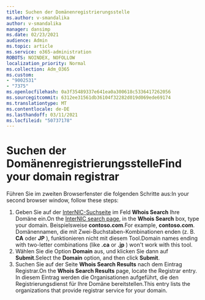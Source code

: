 ```yaml
---
title: Suchen der Domänenregistrierungsstelle
ms.author: v-smandalika
author: v-smandalika
manager: dansimp
ms.date: 02/23/2021
audience: Admin
ms.topic: article
ms.service: o365-administration
ROBOTS: NOINDEX, NOFOLLOW
localization_priority: Normal
ms.collection: Adm_O365
ms.custom:
- "9002531"
- "7375"
ms.openlocfilehash: 0a3f35489337e641ea0a300618c5336417262056
ms.sourcegitcommit: 6312ee31561db36104f32282d019d069ede69174
ms.translationtype: MT
ms.contentlocale: de-DE
ms.lasthandoff: 03/11/2021
ms.locfileid: "50737178"
---
```

# <a name="find-your-domain-registrar"></a><span data-ttu-id="a5550-102">Suchen der Domänenregistrierungsstelle</span><span class="sxs-lookup"><span data-stu-id="a5550-102">Find your domain registrar</span></span>

<span data-ttu-id="a5550-103">Führen Sie im zweiten Browserfenster die folgenden Schritte aus:</span><span class="sxs-lookup"><span data-stu-id="a5550-103">In your second browser window, follow these steps:</span></span>

1. <span data-ttu-id="a5550-104">Geben Sie auf der [InterNIC-Suchseite](https://lookup.icann.org/) im Feld **Whois Search** Ihre Domäne ein.</span><span class="sxs-lookup"><span data-stu-id="a5550-104">On the [InterNIC search page](https://lookup.icann.org/), in the **Whois Search** box, type your domain.</span></span> <span data-ttu-id="a5550-105">Beispielsweise **contoso.com**.</span><span class="sxs-lookup"><span data-stu-id="a5550-105">For example, **contoso.com**.</span></span> <span data-ttu-id="a5550-106">Domänennamen, die mit Zwei-Buchstaben-Kombinationen enden (z. B. **CA** oder **JP** ), funktionieren nicht mit diesem Tool.</span><span class="sxs-lookup"><span data-stu-id="a5550-106">Domain names ending with two-letter combinations (like **.ca** or **.jp** ) won't work with this tool.</span></span>
2. <span data-ttu-id="a5550-107">Wählen Sie die Option **Domain** aus, und klicken Sie dann auf **Submit**.</span><span class="sxs-lookup"><span data-stu-id="a5550-107">Select the **Domain** option, and then click **Submit**.</span></span>
3. <span data-ttu-id="a5550-108">Suchen Sie auf der Seite **Whois Search Results** nach dem Eintrag Registrar.</span><span class="sxs-lookup"><span data-stu-id="a5550-108">On the **Whois Search Results** page, locate the Registrar entry.</span></span> <span data-ttu-id="a5550-109">In diesem Eintrag werden die Organisationen aufgeführt, die den Registrierungsdienst für Ihre Domäne bereitstellen.</span><span class="sxs-lookup"><span data-stu-id="a5550-109">This entry lists the organizations that provide registrar service for your domain.</span></span>
